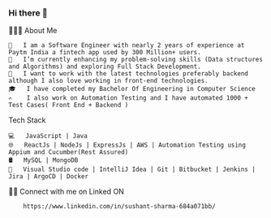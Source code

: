 ### Hi there 👋

👨🏻‍💻 About Me

    💼   I am a Software Engineer with nearly 2 years of experience at Paytm India a fintech app used by 300 Million+ users.
    🔭   I’m currently enhancing my problem-solving skills (Data structures and Algorithms) and exploring Full Stack Development.
    🤔   I want to work with the latest technologies preferably backend although I also love working in front-end technologies.
    🎓   I have completed my Bachelor Of Engineering in Computer Science
    ✍️    I also work on Automation Testing and I have automated 1000 + Test Cases( Front End + Backend )

Tech Stack

    💻   JavaScript | Java
    🌐   ReactJs | NodeJs | ExpressJs | AWS | Automation Testing using Appium and Cucumber(Rest Assured)
    🛢   MySQL | MongoDB
    🔧   Visual Studio code | IntelliJ Idea | Git | Bitbucket | Jenkins | Jira | ArgoCD | Docker


🤝🏻 Connect with me on Linked ON  

        https://www.linkedin.com/in/sushant-sharma-684a071bb/

  
